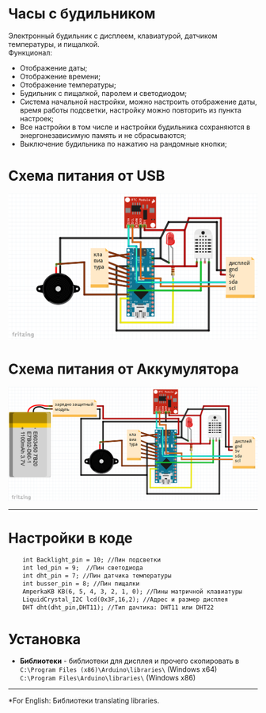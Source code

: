 # Часы с будильником  
Электронный будильник с дисплеем, клавиатурой, датчиком температуры, и пищалкой.  
Функционал:  
* Отображение даты;
* Отображение времени;  
* Отображение температуры;  
* Будильник с пищалкой, паролем и светодиодом;
* Система начальной настройки, можно настроить отображение даты, время работы подсветки, настройку можно повторить из пункта настроек;
* Все настройки в том числе и настройки будильника сохраняются в энергонезависимую память и не сбрасываются;
* Выключение будильника по нажатию на рандомные кнопки; 
# Схема питания от USB
![Схема питания от usb](scheme-1.jpg)
# Схема питания от Аккумулятора
![Схема питания от usb](scheme-2.jpg)

***
# Настройки в коде
        int Backlight_pin = 10; //Пин подсветки
        int led_pin = 9;  //Пин светодиода
        int dht_pin = 7; //Пин датчика температуры
        int busser_pin = 8; //Пин пищалки
        AmperkaKB KB(6, 5, 4, 3, 2, 1, 0); //Пины матричной клавиатуры
        LiquidCrystal_I2C lcd(0x3F,16,2); //Адрес и размер дисплея
        DHT dht(dht_pin,DHT11); //Тип дачтика: DHT11 или DHT22
# Установка
* **Библиотеки** - библиотеки для дисплея и прочего скопировать в  
       `C:\Program Files (x86)\Arduino\libraries\` (Windows x64)  
       `C:\Program Files\Arduino\libraries\` (Windows x86)
***
*For English: Библиотеки translating libraries. 
